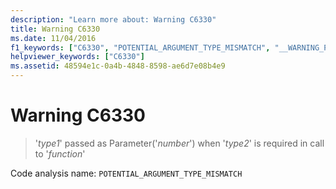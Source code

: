 ```yaml
---
description: "Learn more about: Warning C6330"
title: Warning C6330
ms.date: 11/04/2016
f1_keywords: ["C6330", "POTENTIAL_ARGUMENT_TYPE_MISMATCH", "__WARNING_POTENTIAL_ARGUMENT_TYPE_MISMATCH"]
helpviewer_keywords: ["C6330"]
ms.assetid: 48594e1c-0a4b-4848-8598-ae6d7e08b4e9
---
```

# Warning C6330

> '*type1*' passed as Parameter('*number*') when '*type2*' is required in call to '*function*'

Code analysis name: `POTENTIAL_ARGUMENT_TYPE_MISMATCH`
